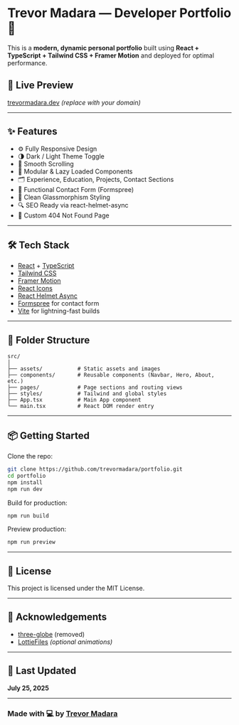 # Trevor Madara — Developer Portfolio 🚀

This is a **modern, dynamic personal portfolio** built using **React + TypeScript + Tailwind CSS + Framer Motion** and deployed for optimal performance.

## 🌟 Live Preview

[trevormadara.dev](https://trevormadara.dev) *(replace with your domain)*

---

## ✨ Features

- ⚙️ Fully Responsive Design
- 🌗 Dark / Light Theme Toggle
- 🎯 Smooth Scrolling
- 🧩 Modular & Lazy Loaded Components
- 🗂️ Experience, Education, Projects, Contact Sections
- 📩 Functional Contact Form (Formspree)
- 🎨 Clean Glassmorphism Styling
- 🔍 SEO Ready via react-helmet-async
- 🚫 Custom 404 Not Found Page

---

## 🛠️ Tech Stack

- [React](https://reactjs.org/) + [TypeScript](https://www.typescriptlang.org/)
- [Tailwind CSS](https://tailwindcss.com/)
- [Framer Motion](https://www.framer.com/motion/)
- [React Icons](https://react-icons.github.io/react-icons/)
- [React Helmet Async](https://github.com/staylor/react-helmet-async)
- [Formspree](https://formspree.io/) for contact form
- [Vite](https://vitejs.dev/) for lightning-fast builds

---

## 📂 Folder Structure

```
src/
│
├── assets/           # Static assets and images
├── components/       # Reusable components (Navbar, Hero, About, etc.)
├── pages/            # Page sections and routing views
├── styles/           # Tailwind and global styles
├── App.tsx           # Main App component
└── main.tsx          # React DOM render entry
```

---

## 📦 Getting Started

Clone the repo:

```bash
git clone https://github.com/trevormadara/portfolio.git
cd portfolio
npm install
npm run dev
```

Build for production:

```bash
npm run build
```

Preview production:

```bash
npm run preview
```

---

## 📄 License

This project is licensed under the MIT License.

---

## 🙌 Acknowledgements

- [three-globe](https://github.com/vasturiano/three-globe) (removed)
- [LottieFiles](https://lottiefiles.com/) *(optional animations)*

---

## 📅 Last Updated

**July 25, 2025**

---

### Made with 💻 by [Trevor Madara](https://github.com/trevormadara)
